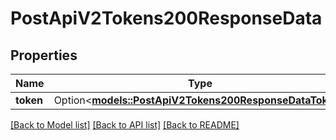 # PostApiV2Tokens200ResponseData

## Properties

Name | Type | Description | Notes
------------ | ------------- | ------------- | -------------
**token** | Option<[**models::PostApiV2Tokens200ResponseDataToken**](post_api_v2_tokens_200_response_data_token.md)> |  | [optional]

[[Back to Model list]](../README.md#documentation-for-models) [[Back to API list]](../README.md#documentation-for-api-endpoints) [[Back to README]](../README.md)


